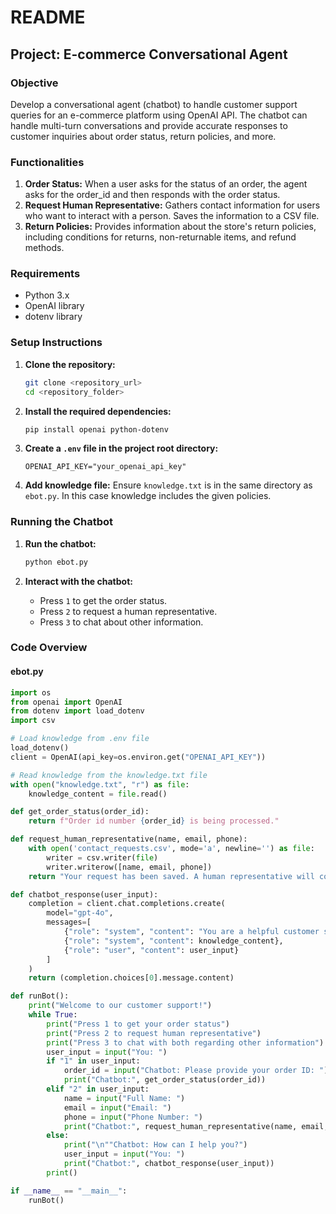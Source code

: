 # README

## Project: E-commerce Conversational Agent

### Objective
Develop a conversational agent (chatbot) to handle customer support queries for an e-commerce platform using OpenAI API. The chatbot can handle multi-turn conversations and provide accurate responses to customer inquiries about order status, return policies, and more.

### Functionalities
1. **Order Status:** When a user asks for the status of an order, the agent asks for the order_id and then responds with the order status.
2. **Request Human Representative:** Gathers contact information for users who want to interact with a person. Saves the information to a CSV file.
3. **Return Policies:** Provides information about the store's return policies, including conditions for returns, non-returnable items, and refund methods.

### Requirements
- Python 3.x
- OpenAI library
- dotenv library

### Setup Instructions

1. **Clone the repository:**
   ```bash
   git clone <repository_url>
   cd <repository_folder>
   ```

2. **Install the required dependencies:**
   ```bash
   pip install openai python-dotenv
   ```

3. **Create a `.env` file in the project root directory:**
   ```env
   OPENAI_API_KEY="your_openai_api_key"
   ```

4. **Add knowledge file:**
   Ensure `knowledge.txt` is in the same directory as `ebot.py`.
   In this case knowledge includes the given policies.

### Running the Chatbot

1. **Run the chatbot:**
   ```bash
   python ebot.py
   ```

2. **Interact with the chatbot:**
   - Press `1` to get the order status.
   - Press `2` to request a human representative.
   - Press `3` to chat about other information.

### Code Overview

#### ebot.py
```python
import os
from openai import OpenAI
from dotenv import load_dotenv
import csv

# Load knowledge from .env file
load_dotenv()
client = OpenAI(api_key=os.environ.get("OPENAI_API_KEY"))

# Read knowledge from the knowledge.txt file
with open("knowledge.txt", "r") as file:
    knowledge_content = file.read()

def get_order_status(order_id):
    return f"Order id number {order_id} is being processed."

def request_human_representative(name, email, phone):
    with open('contact_requests.csv', mode='a', newline='') as file:
        writer = csv.writer(file)
        writer.writerow([name, email, phone])
    return "Your request has been saved. A human representative will contact you soon."

def chatbot_response(user_input):
    completion = client.chat.completions.create(
        model="gpt-4o",
        messages=[
            {"role": "system", "content": "You are a helpful customer support."},
            {"role": "system", "content": knowledge_content},
            {"role": "user", "content": user_input}
        ]
    )
    return (completion.choices[0].message.content)

def runBot():
    print("Welcome to our customer support!")
    while True:
        print("Press 1 to get your order status")
        print("Press 2 to request human representative")
        print("Press 3 to chat with both regarding other information")
        user_input = input("You: ")
        if "1" in user_input:
            order_id = input("Chatbot: Please provide your order ID: ")
            print("Chatbot:", get_order_status(order_id))
        elif "2" in user_input:
            name = input("Full Name: ")
            email = input("Email: ")
            phone = input("Phone Number: ")
            print("Chatbot:", request_human_representative(name, email, phone))
        else:
            print("\n""Chatbot: How can I help you?")
            user_input = input("You: ")
            print("Chatbot:", chatbot_response(user_input))
        print()

if __name__ == "__main__":
    runBot()
